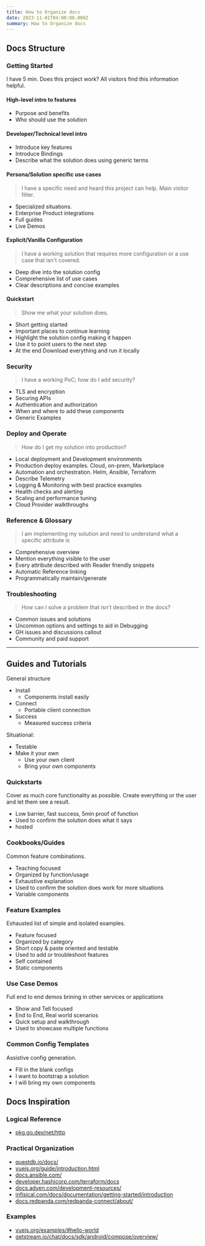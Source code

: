 ```yaml
---
title: How to Organize docs
date: 2023-11-01T04:00:00.000Z
summary: How to Organize docs
---
```


## Docs Structure

### Getting Started

I have 5 min. Does this project work? All visitors find this information helpful.

#### High-level intro to features

- Purpose and benefits
- Who should use the solution

#### Developer/Technical level intro

- Introduce key features
- Introduce Bindings
- Describe what the solution does using generic terms

#### Persona/Solution specific use cases

> I have a specific need and heard this project can help. Main visitor filter.

- Specialized situations.
- Enterprise Product integrations
- Full guides
- Live Demos

#### Explicit/Vanilla Configuration

> I have a working solution that requires more configuration or a use case that isn't covered.

- Deep dive into the solution config
- Comprehensive list of use cases
- Clear descriptions and concise examples

#### Quickstart

> Show me what your solution does.

- Short getting started
- Important places to continue learning
- Highlight the solution config making it happen
- Use it to point users to the next step
- At the end Download everything and run it locally

### Security

> I have a working PoC; how do I add security?

- TLS and encryption
- Securing APIs
- Authentication and authorization
- When and where to add these components
- Generic Examples

### Deploy and Operate

> How do I get my solution into production?

- Local deployment and Development environments
- Production deploy examples. Cloud, on-prem, Marketplace
- Automation and orchestration. Helm, Ansible, Terraform
- Describe Telemetry
- Logging & Monitoring with best practice examples
- Health checks and alerting
- Scaling and performance tuning
- Cloud Provider walkthroughs

### Reference & Glossary

> I am implementing my solution and need to understand what a specific attribute is

- Comprehensive overview
- Mention everything visible to the user
- Every attribute described with Reader friendly snippets
- Automatic Reference linking
- Programmatically maintain/generate

### Troubleshooting

> How can I solve a problem that isn't described in the docs?

- Common issues and solutions
- Uncommon options and settings to aid in Debugging
- GH issues and discussions callout
- Community and paid support

---

## Guides and Tutorials

General structure

- Install
  - Components install easily
- Connect
  - Portable client connection
- Success
  - Measured success criteria

Situational:

- Testable
- Make it your own
  - Use your own client
  - Bring your own components

### Quickstarts

Cover as much core functionality as possible. Create everything or the user and let them see a result.

- Low barrier, fast success, 5min proof of function
- Used to confirm the solution does what it says
- hosted

### Cookbooks/Guides

Common feature combinations.

- Teaching focused
- Organized by function/usage
- Exhaustive explanation
- Used to confirm the solution does work for more situations
- Variable components

### Feature Examples

Exhausted list of simple and isolated examples.

- Feature focused
- Organized by category
- Short copy & paste oriented and testable
- Used to add or troubleshoot features
- Self contained
- Static components

### Use Case Demos

Full end to end demos brining in other services or applications

- Show and Tell focused
- End to End, Real world scenarios
- Quick setup and walkthrough
- Used to showcase multiple functions

### Common Config Templates

Assistive config generation.

- Fill in the blank configs
- I want to bootstrap a solution
- I will bring my own components

## Docs Inspiration

### Logical Reference

- [pkg.go.dev/net/http](https://pkg.go.dev/net/http)

### Practical Organization

- [questdb.io/docs/](https://questdb.io/docs/)
- [vuejs.org/guide/introduction.html](https://vuejs.org/guide/introduction.html)
- [docs.ansible.com/](https://docs.ansible.com/)
- [developer.hashicorp.com/terraform/docs](https://developer.hashicorp.com/terraform/docs)
- [docs.adyen.com/development-resources/](https://docs.adyen.com/development-resources/)
- [infisical.com/docs/documentation/getting-started/introduction](https://infisical.com/docs/documentation/getting-started/introduction)
- [docs.redpanda.com/redpanda-connect/about/](https://docs.redpanda.com/redpanda-connect/about/)

### Examples

- [vuejs.org/examples/\#hello-world](https://vuejs.org/examples/#hello-world)
- [getstream.io/chat/docs/sdk/android/compose/overview/](https://getstream.io/chat/docs/sdk/android/compose/overview/)
